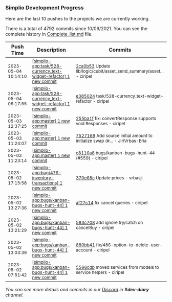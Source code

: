 
### Simplio Development Progress

Here are the last 10 pushes to the projects we are currently working.

There is a total of 4792 commits since 10/09/2021. You can see the complete history in
 [Complete_list.md](Complete_list.md) file.

| Push Time | Description | Commits |
| --- | --- | --- |
| <sub>2023-05-04 10:14:10</sub> | <sub>[[simplio-app:task/528\-currency\_text\-widget\-refactor] 1 new commit](https://github.com/SimplioOfficial/simplio-app/commit/2ca0b53e9ea629ee48f2e530f875261e21f3bce7)</sub> | <sub>[2ca0b53](https://github.com/SimplioOfficial/simplio-app/commit/2ca0b53e9ea629ee48f2e530f875261e21f3bce7) Update lib/logic/cubit/asset_send_summary/asset... - ciripel</sub> |
| <sub>2023-05-04 09:17:55</sub> | <sub>[[simplio-app:task/528\-currency\_text\-widget\-refactor] 1 new commit](https://github.com/SimplioOfficial/simplio-app/commit/e38502461e07f313a50aa50cf129bf005403af58)</sub> | <sub>[e385024](https://github.com/SimplioOfficial/simplio-app/commit/e38502461e07f313a50aa50cf129bf005403af58) task/528-currency_text-widget-refactor - ciripel</sub> |
| <sub>2023-05-03 12:37:25</sub> | <sub>[[simplio-app:master] 1 new commit](https://github.com/SimplioOfficial/simplio-app/commit/255ba1f420712628cda5410befec4e910ca6cf29)</sub> | <sub>[255ba1f](https://github.com/SimplioOfficial/simplio-app/commit/255ba1f420712628cda5410befec4e910ca6cf29) fix: convertResponse supports void Responses - ciripel</sub> |
| <sub>2023-05-03 11:24:07</sub> | <sub>[[simplio-app:master] 1 new commit](https://github.com/SimplioOfficial/simplio-app/commit/7527169e059fbda4948fcc8b7a93ad40e4bc5a1b)</sub> | <sub>[7527169](https://github.com/SimplioOfficial/simplio-app/commit/7527169e059fbda4948fcc8b7a93ad40e4bc5a1b) Add source initial amount to initialize swap (#... - JiriVrbas\-Eria</sub> |
| <sub>2023-05-03 11:23:14</sub> | <sub>[[simplio-app:master] 1 new commit](https://github.com/SimplioOfficial/simplio-app/commit/c8116a852ed4797579584874b46391939ae32756)</sub> | <sub>[c8116a8](https://github.com/SimplioOfficial/simplio-app/commit/c8116a852ed4797579584874b46391939ae32756) bugs/kanban-bugs-hunt-44 (#559) - ciripel</sub> |
| <sub>2023-05-02 17:15:58</sub> | <sub>[[simplio-app:bug/476\-inventory\-transactions] 1 new commit](https://github.com/SimplioOfficial/simplio-app/commit/370e68cb54fb460893e309289ce8d14d6e54621b)</sub> | <sub>[370e68c](https://github.com/SimplioOfficial/simplio-app/commit/370e68cb54fb460893e309289ce8d14d6e54621b) Update prices - vrbasji</sub> |
| <sub>2023-05-02 13:27:36</sub> | <sub>[[simplio-app:bugs/kanban\-bugs\-hunt\-44] 1 new commit](https://github.com/SimplioOfficial/simplio-app/commit/af27c14d537aa9a84c9c54c1c9b6d8cb59d2a45e)</sub> | <sub>[af27c14](https://github.com/SimplioOfficial/simplio-app/commit/af27c14d537aa9a84c9c54c1c9b6d8cb59d2a45e) fix cancel queries - ciripel</sub> |
| <sub>2023-05-02 13:21:29</sub> | <sub>[[simplio-app:bugs/kanban\-bugs\-hunt\-44] 1 new commit](https://github.com/SimplioOfficial/simplio-app/commit/583c7085b129e2979d98e5d3c2c2548dd38a7140)</sub> | <sub>[583c708](https://github.com/SimplioOfficial/simplio-app/commit/583c7085b129e2979d98e5d3c2c2548dd38a7140) add ignore try/catch on cancelBuy - ciripel</sub> |
| <sub>2023-05-02 13:03:39</sub> | <sub>[[simplio-app:bugs/kanban\-bugs\-hunt\-44] 1 new commit](https://github.com/SimplioOfficial/simplio-app/commit/880bb4153409749e98bd7594239846f0fdb90112)</sub> | <sub>[880bb41](https://github.com/SimplioOfficial/simplio-app/commit/880bb4153409749e98bd7594239846f0fdb90112) fix/486-option-to-delete-user-account - ciripel</sub> |
| <sub>2023-05-02 07:51:42</sub> | <sub>[[simplio-app:bugs/kanban\-bugs\-hunt\-44] 1 new commit](https://github.com/SimplioOfficial/simplio-app/commit/5566cdb759428eaba42359481c4cdf9c3f2d767b)</sub> | <sub>[5566cdb](https://github.com/SimplioOfficial/simplio-app/commit/5566cdb759428eaba42359481c4cdf9c3f2d767b) moved services from models to service helpers - ciripel</sub> |

_You can see more details and commits in our [Discord](https://discord.gg/aKhjuwZmdP) in **#dev-diary** channel._
